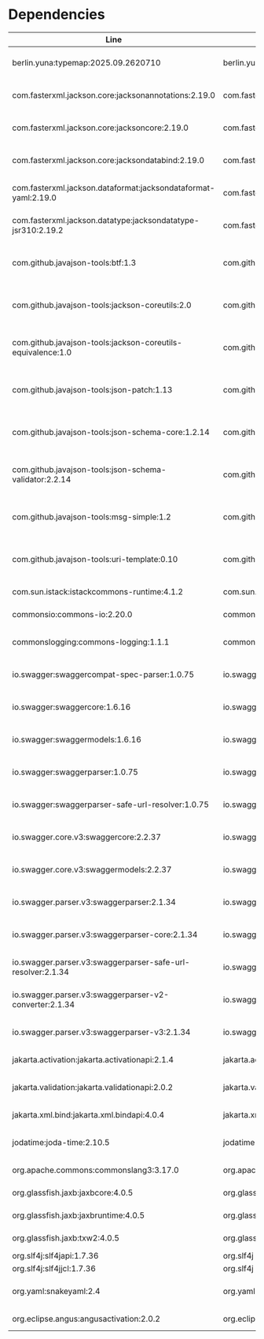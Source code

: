 # Dependencies

| Line | Group | Artifact | Version | Scope | URL | Licenses |
| ---- | ----- | -------- | ------- | ----- | --- | -------- |
| berlin.yuna:typemap:2025.09.2620710 | berlin.yuna | typemap | 2025.09.2620710 | compile | https://github.com/YunaBraska/typemap | Apache License (2.0) |
| com.fasterxml.jackson.core:jacksonannotations:2.19.0 | com.fasterxml.jackson.core | jacksonannotations | 2.19.0 | compile | https://github.com/FasterXML/jackson | Apache License (2.0) |
| com.fasterxml.jackson.core:jacksoncore:2.19.0 | com.fasterxml.jackson.core | jacksoncore | 2.19.0 | compile | https://github.com/FasterXML/jacksoncore | Apache License (2.0) |
| com.fasterxml.jackson.core:jacksondatabind:2.19.0 | com.fasterxml.jackson.core | jacksondatabind | 2.19.0 | compile | https://github.com/FasterXML/jackson | Apache License (2.0) |
| com.fasterxml.jackson.dataformat:jacksondataformat-yaml:2.19.0 | com.fasterxml.jackson.dataformat | jacksondataformatyaml | 2.19.0 | compile | https://github.com/FasterXML/jacksondataformats-text | Apache License (2.0) |
| com.fasterxml.jackson.datatype:jacksondatatype-jsr310:2.19.2 | com.fasterxml.jackson.datatype | jacksondatatypejsr310 | 2.19.2 | compile | https://github.com/FasterXML/jacksonmodules-java8/jackson-datatype-jsr310 | Apache License (2.0) |
| com.github.javajson-tools:btf:1.3 | com.github.javajsontools | btf | 1.3 | compile | https://github.com/javajson-tools/btf | Apache License (2.0)<br>LGPL (3) |
| com.github.javajson-tools:jackson-coreutils:2.0 | com.github.javajsontools | jacksoncoreutils | 2.0 | compile | https://github.com/javajson-tools/jackson-coreutils | Apache License (2.0)<br>LGPL (3) |
| com.github.javajson-tools:jackson-coreutils-equivalence:1.0 | com.github.javajsontools | jacksoncoreutils-equivalence | 1.0 | compile | https://github.com/javajson-tools/jackson-coreutils | Apache License (2.0)<br>LGPL (3) |
| com.github.javajson-tools:json-patch:1.13 | com.github.javajsontools | jsonpatch | 1.13 | compile | https://github.com/javajson-tools/json-patch | Apache License (2.0)<br>LGPL (3) |
| com.github.javajson-tools:json-schema-core:1.2.14 | com.github.javajsontools | jsonschema-core | 1.2.14 | compile | https://github.com/javajson-tools/json-schema-core | Apache License (2.0)<br>LGPL (3) |
| com.github.javajson-tools:json-schema-validator:2.2.14 | com.github.javajsontools | jsonschema-validator | 2.2.14 | compile | https://github.com/javajson-tools/json-schema-validator | Apache License (2.0)<br>LGPL (3) |
| com.github.javajson-tools:msg-simple:1.2 | com.github.javajsontools | msgsimple | 1.2 | compile | https://github.com/javajson-tools/msg-simple | Apache License (2.0)<br>LGPL (3) |
| com.github.javajson-tools:uri-template:0.10 | com.github.javajsontools | uritemplate | 0.10 | compile | https://github.com/javajson-tools/uri-template | Apache License (2.0)<br>LGPL (3) |
| com.sun.istack:istackcommons-runtime:4.1.2 | com.sun.istack | istackcommonsruntime | 4.1.2 | compile | https://projects.eclipse.org/projects/ee4j/istackcommons/istack-commons-runtime | EDL (1.0) |
| commonsio:commons-io:2.20.0 | commonsio | commonsio | 2.20.0 | compile | https://commons.apache.org/proper/commonsio/ | Apache (2.0) |
| commonslogging:commons-logging:1.1.1 | commonslogging | commonslogging | 1.1.1 | compile | http://commons.apache.org/logging | Apache License (2.0) |
| io.swagger:swaggercompat-spec-parser:1.0.75 | io.swagger | swaggercompatspec-parser | 1.0.75 | compile | https://github.com/swaggerapi/swagger-parser/modules/swagger-compat-spec-parser | Apache License (2.0) |
| io.swagger:swaggercore:1.6.16 | io.swagger | swaggercore | 1.6.16 | compile | https://github.com/swaggerapi/swagger-core/modules/swagger-core | Apache License (2.0) |
| io.swagger:swaggermodels:1.6.16 | io.swagger | swaggermodels | 1.6.16 | compile | https://github.com/swaggerapi/swagger-core/modules/swagger-models | Apache License (2.0) |
| io.swagger:swaggerparser:1.0.75 | io.swagger | swaggerparser | 1.0.75 | compile | https://github.com/swaggerapi/swagger-parser/modules/swagger-parser | Apache License (2.0) |
| io.swagger:swaggerparser-safe-url-resolver:1.0.75 | io.swagger | swaggerparsersafe-url-resolver | 1.0.75 | compile | https://github.com/swaggerapi/swagger-parser/modules/swagger-parser-safe-url-resolver | Apache License (2.0) |
| io.swagger.core.v3:swaggercore:2.2.37 | io.swagger.core.v3 | swaggercore | 2.2.37 | compile | https://github.com/swaggerapi/swagger-core/modules/swagger-core | Apache License (2.0) |
| io.swagger.core.v3:swaggermodels:2.2.37 | io.swagger.core.v3 | swaggermodels | 2.2.37 | compile | https://github.com/swaggerapi/swagger-core/modules/swagger-models | Apache License (2.0) |
| io.swagger.parser.v3:swaggerparser:2.1.34 | io.swagger.parser.v3 | swaggerparser | 2.1.34 | compile | https://github.com/swaggerapi/swagger-parser/modules/swagger-parser | Apache License (2.0) |
| io.swagger.parser.v3:swaggerparser-core:2.1.34 | io.swagger.parser.v3 | swaggerparsercore | 2.1.34 | compile | https://github.com/swaggerapi/swagger-parser/modules/swagger-parser-core | Apache License (2.0) |
| io.swagger.parser.v3:swaggerparser-safe-url-resolver:2.1.34 | io.swagger.parser.v3 | swaggerparsersafe-url-resolver | 2.1.34 | compile | https://github.com/swaggerapi/swagger-parser/modules/swagger-parser-safe-url-resolver | Apache License (2.0) |
| io.swagger.parser.v3:swaggerparser-v2-converter:2.1.34 | io.swagger.parser.v3 | swaggerparserv2-converter | 2.1.34 | compile | https://github.com/swaggerapi/swagger-parser/modules/swagger-parser-v2-converter | Apache License (2.0) |
| io.swagger.parser.v3:swaggerparser-v3:2.1.34 | io.swagger.parser.v3 | swaggerparserv3 | 2.1.34 | compile | https://github.com/swaggerapi/swagger-parser/modules/swagger-parser-v3 | Apache License (2.0) |
| jakarta.activation:jakarta.activationapi:2.1.4 | jakarta.activation | jakarta.activationapi | 2.1.4 | compile | https://github.com/jakartaee/jafapi | EDL (1.0) |
| jakarta.validation:jakarta.validationapi:2.0.2 | jakarta.validation | jakarta.validationapi | 2.0.2 | compile | https://beanvalidation.org | Apache License (2.0) |
| jakarta.xml.bind:jakarta.xml.bindapi:4.0.4 | jakarta.xml.bind | jakarta.xml.bindapi | 4.0.4 | compile | https://github.com/jakartaee/jaxbapi/jakarta.xml.bind-api | EDL (1.0) |
| jodatime:joda-time:2.10.5 | jodatime | jodatime | 2.10.5 | compile | https://www.joda.org/jodatime/ | Apache License (2.0) |
| org.apache.commons:commonslang3:3.17.0 | org.apache.commons | commonslang3 | 3.17.0 | compile | https://commons.apache.org/proper/commonslang/ | Apache (2.0) |
| org.glassfish.jaxb:jaxbcore:4.0.5 | org.glassfish.jaxb | jaxbcore | 4.0.5 | compile | https://eclipseee4j.github.io/jaxb-ri/ | EDL (1.0) |
| org.glassfish.jaxb:jaxbruntime:4.0.5 | org.glassfish.jaxb | jaxbruntime | 4.0.5 | compile | https://eclipseee4j.github.io/jaxb-ri/ | EDL (1.0) |
| org.glassfish.jaxb:txw2:4.0.5 | org.glassfish.jaxb | txw2 | 4.0.5 | compile | https://eclipseee4j.github.io/jaxb-ri/ | EDL (1.0) |
| org.slf4j:slf4japi:1.7.36 | org.slf4j | slf4japi | 1.7.36 | compile | http://www.slf4j.org | MIT (1) |
| org.slf4j:slf4jjcl:1.7.36 | org.slf4j | slf4jjcl | 1.7.36 | compile | http://www.slf4j.org | MIT (1) |
| org.yaml:snakeyaml:2.4 | org.yaml | snakeyaml | 2.4 | compile | https://bitbucket.org/snakeyaml/snakeyaml | Apache License (2.0) |
| org.eclipse.angus:angusactivation:2.0.2 | org.eclipse.angus | angusactivation | 2.0.2 | runtime | https://github.com/eclipseee4j/angus-activation/angus-activation | EDL (1.0) |
